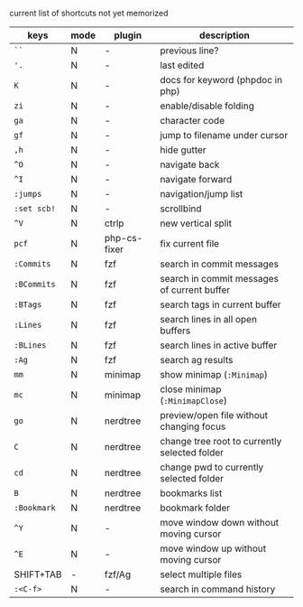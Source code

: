 current list of shortcuts not yet memorized

|keys|mode|plugin|description|
|----|----|------|-----------|
|``` `` ```|N| - | previous line? |
|`'.`|N| -| last edited |
|`K`|N|-| docs for keyword (phpdoc in php)|
|`zi`|N|-| enable/disable folding |
|`ga`|N|-| character code |
|`gf`|N|-| jump to filename under cursor |
|`,h`|N|-| hide gutter |
|`^O`|N|-| navigate back |
|`^I`|N|-| navigate forward |
|`:jumps`|N|-| navigation/jump list |
|`:set scb!`|N|-| scrollbind |
|`^V`|N|ctrlp| new vertical split |
|`pcf`|N|php-cs-fixer| fix current file |
|`:Commits`|N|fzf| search in commit messages |
|`:BCommits`|N|fzf| search in commit messages of current buffer |
|`:BTags`|N|fzf| search tags in current buffer |
|`:Lines`|N|fzf| search lines in all open buffers |
|`:BLines`|N|fzf| search lines in active buffer |
|`:Ag`|N|fzf| search ag results |
|`mm`|N|minimap| show minimap (`:Minimap`) |
|`mc`|N|minimap| close minimap (`:MinimapClose`) |
|`go`|N|nerdtree| preview/open file without changing focus |
|`C`|N|nerdtree| change tree root to currently selected folder |
|`cd`|N|nerdtree| change pwd to currently selected folder |
|`B`|N|nerdtree| bookmarks list |
|`:Bookmark`|N|nerdtree| bookmark folder |
|`^Y`|N|-| move window down without moving cursor |
|`^E`|N|-| move window up without moving cursor |
|SHIFT+TAB|-|fzf/Ag| select multiple files |
|`:<C-f>`|N| - | search in command history |

